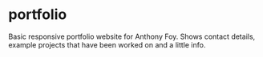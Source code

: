 # portfolio
Basic responsive portfolio website for Anthony Foy. Shows contact details, example projects that have been worked on and a little info. 
